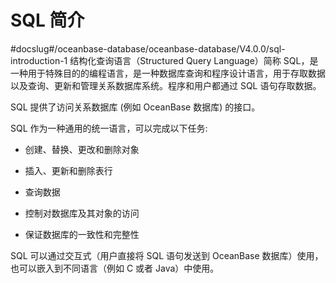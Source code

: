 SQL 简介 
===========================
#docslug#/oceanbase-database/oceanbase-database/V4.0.0/sql-introduction-1
结构化查询语言（Structured Query Language）简称 SQL，是一种用于特殊目的的编程语言，是一种数据库查询和程序设计语言，用于存取数据以及查询、更新和管理关系数据库系统。程序和用户都通过 SQL 语句存取数据。

SQL 提供了访问关系数据库 (例如 OceanBase 数据库) 的接口。 

SQL 作为一种通用的统一语言，可以完成以下任务:

* 创建、替换、更改和删除对象

  

* 插入、更新和删除表行

  

* 查询数据

  

* 控制对数据库及其对象的访问

  

* 保证数据库的一致性和完整性

  




SQL 可以通过交互式（用户直接将 SQL 语句发送到 OceanBase 数据库）使用，也可以嵌入到不同语言（例如 C 或者 Java）中使用。
